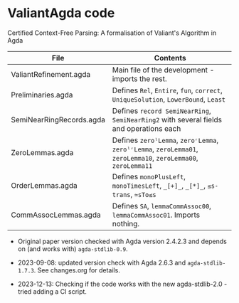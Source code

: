 # ValiantAgda code

Certified Context-Free Parsing: A formalisation of Valiant's Algorithm in Agda

| File                       | Contents                  |
| -------------------------- | ------------------------- |
| ValiantRefinement.agda     | Main file of the development - imports the rest.
| Preliminaries.agda         | Defines `Rel`, `Entire`, `fun`, `correct`, `UniqueSolution`, `LowerBound`, `Least`
| SemiNearRingRecords.agda   | Defines `record SemiNearRing`, `SemiNearRing2` with several fields and operations each
| ZeroLemmas.agda            | Defines `zeroˡLemma`, `zeroʳLemma`, `zeroˡʳLemma`, `zeroLemma01`, `zeroLemma10`, `zeroLemma00`, `zeroLemma11`
| OrderLemmas.agda           | Defines `monoPlusLeft`, `monoTimesLeft`, `_[+]_`, `_[*]_`, `≤s-trans`, `≃sTo≤s`
| CommAssocLemmas.agda       | Defines `SA`, `lemmaCommAssoc00`, `lemmaCommAssoc01`. Imports nothing.

+ Original paper version checked with Agda version 2.4.2.3 and
  depends on (and works with) `agda-stdlib-0.9`.

+ 2023-09-08: updated version check with Agda 2.6.3 and
  `agda-stdlib-1.7.3`. See changes.org for details.

+ 2023-12-13: Checking if the code works with the new
  agda-stdlib-2.0 - tried adding a CI script.
